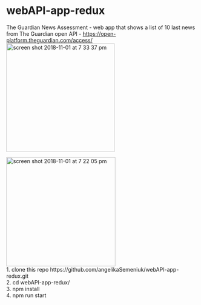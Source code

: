 # webAPI-app-redux
The Guardian News Assessment - web app that shows a list of 10 last news from 
The Guardian open API - https://open-platform.theguardian.com/access/
<br>
<img width="286" alt="screen shot 2018-11-01 at 7 33 37 pm" src="https://user-images.githubusercontent.com/6873659/47868791-d25c3700-de0d-11e8-82b4-e2cdd4795367.png">

<img width="288" alt="screen shot 2018-11-01 at 7 22 05 pm" src="https://user-images.githubusercontent.com/6873659/47868684-8dd09b80-de0d-11e8-8d9c-86c75bb662d0.png">


<br>
1. clone this repo https://github.com/angelikaSemeniuk/webAPI-app-redux.git
<br>
2. cd webAPI-app-redux/
<br>
3. npm install
<br>
4. npm run start
